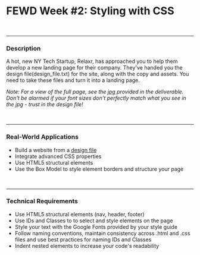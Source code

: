 # FEWD Week #2: Styling with CSS

<br>

---

### Description


A hot, new NY Tech Startup, Relaxr, has approached you to help them develop a new landing page for their company. They've handed you the design file(design_file.txt) for the site, along with the copy and assets. You need to take these files and turn it into a landing page.

*Note: For a view of the full page, see the [jpg](images/relaxr_landing.jpg) provided in the deliverable. Don't be alarmed if your font sizes don't perfectly match what you see in the jpg - trust in the design file!*

<br>

---

### Real-World Applications

- Build a website from a [design file](design_file.txt)
- Integrate advanced CSS properties
- Use HTML5 structural elements
- Use the Box Model to style element borders and structure your page

<br>

---

### Technical Requirements

- Use HTML5 structural elements (nav, header, footer)
- Use IDs and Classes to to select and style elements on the page
- Style your text with the Google Fonts provided by your style guide
- Follow naming conventions, maintain consistency across .html and .css files and use best practices for naming IDs and Classes
- Indent nested elements to increase your code's readability
